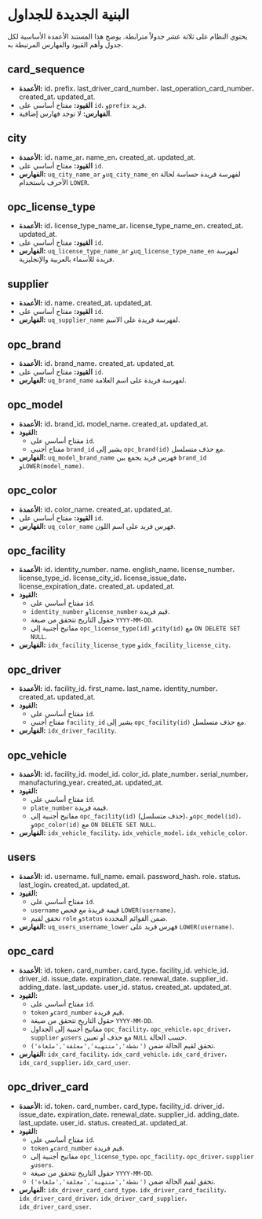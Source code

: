 # البنية الجديدة للجداول

يحتوي النظام على ثلاثة عشر جدولاً مترابطة. يوضح هذا المستند الأعمدة الأساسية لكل جدول وأهم القيود والفهارس المرتبطة به.

## card_sequence
- **الأعمدة:** id، prefix، last_driver_card_number، last_operation_card_number، created_at، updated_at.
- **القيود:** مفتاح أساسي على `id`، و`prefix` فريد.
- **الفهارس:** لا توجد فهارس إضافية.

## city
- **الأعمدة:** id، name_ar، name_en، created_at، updated_at.
- **القيود:** مفتاح أساسي على `id`.
- **الفهارس:** `uq_city_name_ar` و`uq_city_name_en` لفهرسة فريدة حساسة لحالة الأحرف باستخدام `LOWER`.

## opc_license_type
- **الأعمدة:** id، license_type_name_ar، license_type_name_en، created_at، updated_at.
- **القيود:** مفتاح أساسي على `id`.
- **الفهارس:** `uq_license_type_name_ar` و`uq_license_type_name_en` لفهرسة فريدة للأسماء بالعربية والإنجليزية.

## supplier
- **الأعمدة:** id، name، created_at، updated_at.
- **القيود:** مفتاح أساسي على `id`.
- **الفهارس:** `uq_supplier_name` لفهرسة فريدة على الاسم.

## opc_brand
- **الأعمدة:** id، brand_name، created_at، updated_at.
- **القيود:** مفتاح أساسي على `id`.
- **الفهارس:** `uq_brand_name` لفهرسة فريدة على اسم العلامة.

## opc_model
- **الأعمدة:** id، brand_id، model_name، created_at، updated_at.
- **القيود:**
  - مفتاح أساسي على `id`.
  - مفتاح أجنبي `brand_id` يشير إلى `opc_brand(id)` مع حذف متسلسل.
- **الفهارس:** `uq_model_brand_name` فهرس فريد يجمع بين `brand_id` و`LOWER(model_name)`.

## opc_color
- **الأعمدة:** id، color_name، created_at، updated_at.
- **القيود:** مفتاح أساسي على `id`.
- **الفهارس:** `uq_color_name` فهرس فريد على اسم اللون.

## opc_facility
- **الأعمدة:** id، identity_number، name، english_name، license_number، license_type_id، license_city_id، license_issue_date، license_expiration_date، created_at، updated_at.
- **القيود:**
  - مفتاح أساسي على `id`.
  - `identity_number` و`license_number` قيم فريدة.
  - حقول التاريخ تتحقق من صيغة `YYYY-MM-DD`.
  - مفاتيح أجنبية إلى `opc_license_type(id)` و`city(id)` مع `ON DELETE SET NULL`.
- **الفهارس:** `idx_facility_license_type` و`idx_facility_license_city`.

## opc_driver
- **الأعمدة:** id، facility_id، first_name، last_name، identity_number، created_at، updated_at.
- **القيود:**
  - مفتاح أساسي على `id`.
  - مفتاح أجنبي `facility_id` يشير إلى `opc_facility(id)` مع حذف متسلسل.
- **الفهارس:** `idx_driver_facility`.

## opc_vehicle
- **الأعمدة:** id، facility_id، model_id، color_id، plate_number، serial_number، manufacturing_year، created_at، updated_at.
- **القيود:**
  - مفتاح أساسي على `id`.
  - `plate_number` قيمة فريدة.
  - مفاتيح أجنبية إلى `opc_facility(id)` (حذف متسلسل)، و`opc_model(id)`، و`opc_color(id)` مع `ON DELETE SET NULL`.
- **الفهارس:** `idx_vehicle_facility`، `idx_vehicle_model`، `idx_vehicle_color`.

## users
- **الأعمدة:** id، username، full_name، email، password_hash، role، status، last_login، created_at، updated_at.
- **القيود:**
  - مفتاح أساسي على `id`.
  - `username` قيمة فريدة مع فحص `LOWER(username)`.
  - تحقق لقيم `role` و`status` ضمن القوائم المحددة.
- **الفهارس:** `uq_users_username_lower` فهرس فريد على `LOWER(username)`.

## opc_card
- **الأعمدة:** id، token، card_number، card_type، facility_id، vehicle_id، driver_id، issue_date، expiration_date، renewal_date، supplier_id، adding_date، last_update، user_id، status، created_at، updated_at.
- **القيود:**
  - مفتاح أساسي على `id`.
  - `token` و`card_number` قيم فريدة.
  - حقول التاريخ تتحقق من صيغة `YYYY-MM-DD`.
  - مفاتيح أجنبية إلى الجداول `opc_facility`، `opc_vehicle`، `opc_driver`، `supplier` و`users` مع حذف أو تعيين `NULL` حسب الحالة.
  - تحقق لقيم الحالة ضمن `('نشطة','منتهية','معلقة','ملغاة')`.
- **الفهارس:** `idx_card_facility`، `idx_card_vehicle`، `idx_card_driver`، `idx_card_supplier`، `idx_card_user`.

## opc_driver_card
- **الأعمدة:** id، token، card_number، card_type، facility_id، driver_id، issue_date، expiration_date، renewal_date، supplier_id، adding_date، last_update، user_id، status، created_at، updated_at.
- **القيود:**
  - مفتاح أساسي على `id`.
  - `token` و`card_number` قيم فريدة.
  - مفاتيح أجنبية إلى `opc_license_type`، `opc_facility`، `opc_driver`، `supplier` و`users`.
  - حقول التاريخ تتحقق من صيغة `YYYY-MM-DD`.
  - تحقق لقيم الحالة ضمن `('نشطة','منتهية','معلقة','ملغاة')`.
- **الفهارس:** `idx_driver_card_card_type`، `idx_driver_card_facility`، `idx_driver_card_driver`، `idx_driver_card_supplier`، `idx_driver_card_user`.

